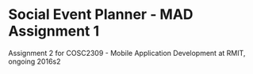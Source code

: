 # Social Event Planner - MAD Assignment 1
Assignment 2 for COSC2309 - Mobile Application Development at RMIT, ongoing 2016s2
